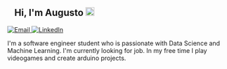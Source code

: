 <article class="markdown-body entry-content container-lg f5" itemprop="text"><h1><a id="user-content-hi-im-arey-" class="anchor" aria-hidden="true" href="#hi-im-arey-"><svg class="octicon octicon-link" viewBox="0 0 16 16" version="1.1" width="16" height="16" aria-hidden="true"><path fill-rule="evenodd" ></path></svg></a>Hi, I'm Augusto <g-emoji class="g-emoji" alias="wave" fallback-src="https://github.githubassets.com/images/icons/emoji/unicode/1f44b.png"><img class="emoji" alt="wave" height="20" width="20" src="https://github.githubassets.com/images/icons/emoji/unicode/1f44b.png"></g-emoji></h1>
<a href="mailto:augustorey_@hotmail.com">
<img alt="Email" src="https://camo.githubusercontent.com/d8a06ff79f2bf6cb5a80711ef77bbae40d6351189d20435c844fa0d40d77ac10/68747470733a2f2f696d672e736869656c64732e696f2f62616467652f456d61696c2d3030373844342e7376673f267374796c653d666f722d7468652d6261646765266c6f676f3d4d6963726f736f66742d4f75746c6f6f6b266c6f676f436f6c6f723d7768697465" data-canonical-src="https://img.shields.io/badge/Email-0078D4.svg?&amp;style=for-the-badge&amp;logo=Microsoft-Outlook&amp;logoColor=white" style="max-width:100%;">
</a>
<a href="https://www.linkedin.com/in/augustorey/?locale=en_US" rel="nofollow">
<img alt="LinkedIn" src="https://camo.githubusercontent.com/d3061056761eaebdcfd01b844c3ed7eae7a2da2b1cc24a367b9042b0d61c441b/68747470733a2f2f696d672e736869656c64732e696f2f62616467652f4c696e6b6564496e2d3030373742352e7376673f267374796c653d666f722d7468652d6261646765266c6f676f3d6c696e6b6564696e266c6f676f436f6c6f723d7768697465" data-canonical-src="https://img.shields.io/badge/LinkedIn-0077B5.svg?&amp;style=for-the-badge&amp;logo=linkedin&amp;logoColor=white" style="max-width:100%;">
</a>
<p></p>
<p>
   I'm a software engineer student who is passionate with Data Science and Machine Learning. I'm currently looking for job. In my free time I play videogames and create arduino projects.
   </p>
 </tbody></table><table>
</table></article>
